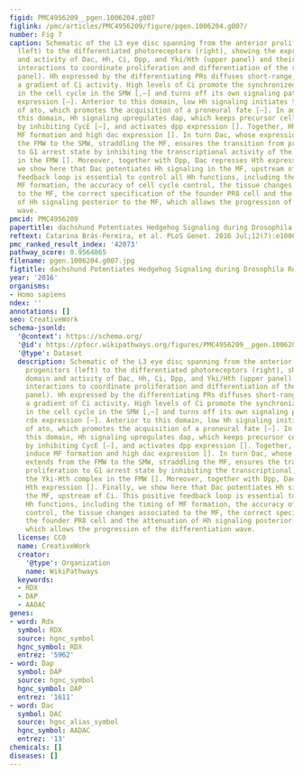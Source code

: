```yaml
---
figid: PMC4956209__pgen.1006204.g007
figlink: /pmc/articles/PMC4956209/figure/pgen.1006204.g007/
number: Fig 7
caption: Schematic of the L3 eye disc spanning from the anterior proliferating progenitors
  (left) to the differentiated photoreceptors (right), showing the expression domain
  and activity of Dac, Hh, Ci, Dpp, and Yki/Hth (upper panel) and their molecular
  interactions to coordinate proliferation and differentiation of the retina (lower
  panel). Hh expressed by the differentiating PRs diffuses short-range, promoting
  a gradient of Ci activity. High levels of Ci promote the synchronized re-entrance
  in the cell cycle in the SMW [,–] and turns off its own signaling pathway via rdx
  expression [–]. Anterior to this domain, low Hh signaling initiates the expression
  of ato, which promotes the acquisition of a proneural fate [–]. In addition, in
  this domain, Hh signaling upregulates dap, which keeps precursor cells in G1-phase
  by inhibiting CycE [–], and activates dpp expression []. Together, Hh and Dpp induce
  MF formation and high dac expression []. In turn Dac, whose expression extends from
  the FMW to the SMW, straddling the MF, ensures the transition from proliferation
  to G1 arrest state by inhibiting the transcriptional activity of the Yki-Hth complex
  in the FMW []. Moreover, together with Dpp, Dac represses Hth expression []. Finally,
  we show here that Dac potentiates Hh signaling in the MF, upstream of Ci. This positive
  feedback loop is essential to control all Hh functions, including the timing of
  MF formation, the accuracy of cell cycle control, the tissue changes associated
  to the MF, the correct specification of the founder PR8 cell and the attenuation
  of Hh signaling posterior to the MF, which allows the progression of the differentiation
  wave.
pmcid: PMC4956209
papertitle: dachshund Potentiates Hedgehog Signaling during Drosophila Retinogenesis.
reftext: Catarina Brás-Pereira, et al. PLoS Genet. 2016 Jul;12(7):e1006204.
pmc_ranked_result_index: '42073'
pathway_score: 0.9564865
filename: pgen.1006204.g007.jpg
figtitle: dachshund Potentiates Hedgehog Signaling during Drosophila Retinogenesis
year: '2016'
organisms:
- Homo sapiens
ndex: ''
annotations: []
seo: CreativeWork
schema-jsonld:
  '@context': https://schema.org/
  '@id': https://pfocr.wikipathways.org/figures/PMC4956209__pgen.1006204.g007.html
  '@type': Dataset
  description: Schematic of the L3 eye disc spanning from the anterior proliferating
    progenitors (left) to the differentiated photoreceptors (right), showing the expression
    domain and activity of Dac, Hh, Ci, Dpp, and Yki/Hth (upper panel) and their molecular
    interactions to coordinate proliferation and differentiation of the retina (lower
    panel). Hh expressed by the differentiating PRs diffuses short-range, promoting
    a gradient of Ci activity. High levels of Ci promote the synchronized re-entrance
    in the cell cycle in the SMW [,–] and turns off its own signaling pathway via
    rdx expression [–]. Anterior to this domain, low Hh signaling initiates the expression
    of ato, which promotes the acquisition of a proneural fate [–]. In addition, in
    this domain, Hh signaling upregulates dap, which keeps precursor cells in G1-phase
    by inhibiting CycE [–], and activates dpp expression []. Together, Hh and Dpp
    induce MF formation and high dac expression []. In turn Dac, whose expression
    extends from the FMW to the SMW, straddling the MF, ensures the transition from
    proliferation to G1 arrest state by inhibiting the transcriptional activity of
    the Yki-Hth complex in the FMW []. Moreover, together with Dpp, Dac represses
    Hth expression []. Finally, we show here that Dac potentiates Hh signaling in
    the MF, upstream of Ci. This positive feedback loop is essential to control all
    Hh functions, including the timing of MF formation, the accuracy of cell cycle
    control, the tissue changes associated to the MF, the correct specification of
    the founder PR8 cell and the attenuation of Hh signaling posterior to the MF,
    which allows the progression of the differentiation wave.
  license: CC0
  name: CreativeWork
  creator:
    '@type': Organization
    name: WikiPathways
  keywords:
  - RDX
  - DAP
  - AADAC
genes:
- word: Rdx
  symbol: RDX
  source: hgnc_symbol
  hgnc_symbol: RDX
  entrez: '5962'
- word: Dap
  symbol: DAP
  source: hgnc_symbol
  hgnc_symbol: DAP
  entrez: '1611'
- word: Dac
  symbol: DAC
  source: hgnc_alias_symbol
  hgnc_symbol: AADAC
  entrez: '13'
chemicals: []
diseases: []
---
```

